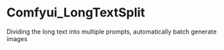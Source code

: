 # Comfyui_LongTextSplit
Dividing the long text into multiple prompts, automatically batch generate images

